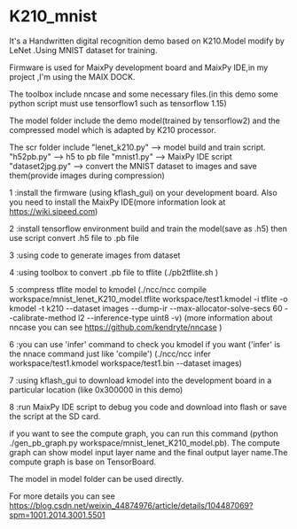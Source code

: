 # K210_mnist
It's a Handwritten digital recognition demo based on K210.Model modify by LeNet .Using MNIST dataset for training.

Firmware is used for MaixPy development board and MaixPy IDE,in my project ,I'm using the MAIX DOCK. 

The toolbox include nncase and some necessary files.(in this demo some python script must use tensorflow1 such as tensorflow 1.15)

The model folder include the demo model(trained by tensorflow2) and the compressed model which is adapted by K210 processor.

The scr folder include "lenet_k210.py" --> model build and train script. 
                       "h52pb.py" --> h5 to pb file
                       "mnist1.py" --> MaixPy IDE script
                       "dataset2jpg.py" --> convert the MNIST dataset to images and save them(provide images during compression)
                       
                       
1 :install the firmware (using kflash_gui) on your development board. Also you need to install the MaixPy IDE(more information look at https://wiki.sipeed.com)

2 :install tensorflow environment  build and train the model(save as .h5) then use script convert .h5 file to .pb file

3 :using code to generate images from dataset 

4 :using toolbox to convert .pb file to tflite 
   (./pb2tflite.sh )
   
5 :compress tflite model to kmodel
   (./ncc/ncc compile workspace/mnist_lenet_K210_model.tflite workspace/test1.kmodel -i tflite -o kmodel -t k210 --dataset images --dump-ir --max-allocator-solve-secs 60 --calibrate-method l2 --inference-type uint8 -v)
   (more information about nncase you can see https://github.com/kendryte/nncase )
   
6 :you can use 'infer' command to check you kmodel if you want ('infer' is the nnace command just like 'compile')
  (./ncc/ncc infer workspace/test1.kmodel workspace/test1.bin --dataset images)
  
7 :using kflash_gui to download kmodel into the development board in a particular location (like 0x300000 in this demo)

8 :run MaixPy IDE script to debug you code and download into flash or save the script at the SD card.

if you want to see the compute graph, you can run this command (python ./gen_pb_graph.py workspace/mnist_lenet_K210_model.pb). The compute graph can show model input layer name and the final output layer name.The compute graph is base on TensorBoard.

The model in model folder can be used directly.

For more details you can see https://blog.csdn.net/weixin_44874976/article/details/104487069?spm=1001.2014.3001.5501
